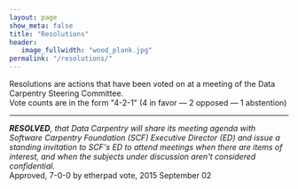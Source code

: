```yaml
---
layout: page
show_meta: false
title: "Resolutions"
header:
   image_fullwidth: "wood_plank.jpg"
permalink: "/resolutions/"
---
```


Resolutions are actions that have been voted on at a meeting of the
Data Carpentry Steering Committee.
<br>
Vote counts are in the form "4-2-1" (4 in favor — 2 opposed — 1 abstention)

<hr>

_**RESOLVED**, that Data Carpentry will share its meeting agenda with Software Carpentry Foundation (SCF) Executive Director (ED) and issue a standing invitation to SCF's ED to attend meetings when there are items of interest, and when the subjects under discussion aren't considered confidential._  
Approved, 7-0-0 by etherpad vote, 2015 September 02


